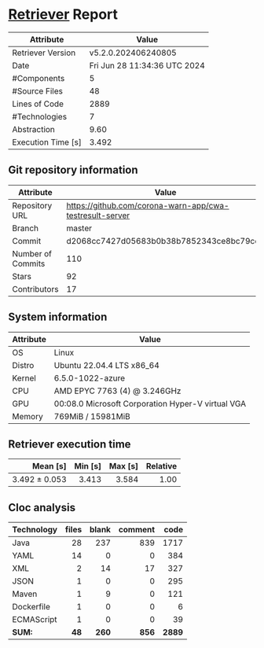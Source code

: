 # [Retriever](https://github.com/PalladioSimulator/Palladio-ReverseEngineering-Retriever) Report
| Attribute          | Value |
| ------------------ | ----- |
| Retriever Version  | v5.2.0.202406240805 |
| Date               | Fri Jun 28 11:34:36 UTC 2024 |
| #Components        | 5 |
| #Source Files      | 48 |
| Lines of Code      | 2889 |
| #Technologies      | 7 |
| Abstraction        | 9.60 |
| Execution Time [s] | 3.492 |

## Git repository information
|      Attribute    | Value |
| ----------------- | ----- |
| Repository URL    | https://github.com/corona-warn-app/cwa-testresult-server |
| Branch            | master |
| Commit            | d2068cc7427d05683b0b38b7852343ce8bc79cd2 |
| Number of Commits | 110 |
| Stars             | 92 |
| Contributors      | 17 |


## System information
| Attribute | Value |
| --------- | ----- |
| OS | Linux  |
| Distro | Ubuntu 22.04.4 LTS x86_64  |
| Kernel | 6.5.0-1022-azure  |
| CPU | AMD EPYC 7763 (4) @ 3.246GHz  |
| GPU | 00:08.0 Microsoft Corporation Hyper-V virtual VGA  |
| Memory | 769MiB / 15981MiB  |

## Retriever execution time
| Mean [s] | Min [s] | Max [s] | Relative |
|---:|---:|---:|---:|
| 3.492 ± 0.053 | 3.413 | 3.584 | 1.00 |

## Cloc analysis

<!-- github.com/AlDanial/cloc v 1.90  T=0.10 s (620.8 files/s, 49256.1 lines/s) -->

|Technology|files|blank|comment|code|
|:-------|-------:|-------:|-------:|-------:|
|Java|28|237|839|1717|
|YAML|14|0|0|384|
|XML|2|14|17|327|
|JSON|1|0|0|295|
|Maven|1|9|0|121|
|Dockerfile|1|0|0|6|
|ECMAScript|1|0|0|39|
|**SUM:**|**48**|**260**|**856**|**2889**|
